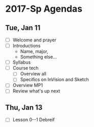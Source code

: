 # 2017-Sp Agendas

## Tue, Jan 11

* [ ] Welcome and prayer
* [ ] Introductions
    * Name, major, 
    * Something else...
* [ ] Syllabus
* [ ] Course tech
    * [ ] Overview all
    * [ ] Specifics on InVision and Sketch
* [ ] Overview MP1
* [ ] Review what's up next

## Thu, Jan 13

* [ ] Lesson 0--1 Debreif